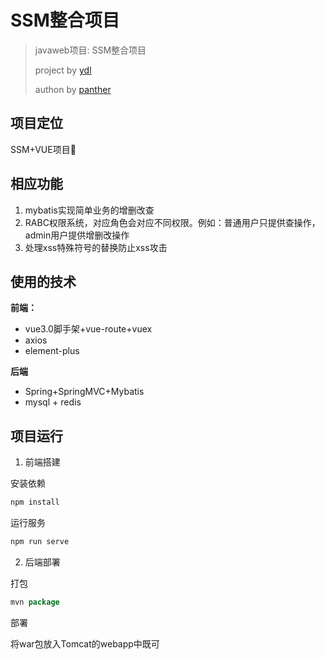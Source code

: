 # SSM整合项目

>javaweb项目: SSM整合项目
>
>project by [ydl](!https://ydlclass.com)
>
>authon by [panther](!https://github.com/panther125)

## 项目定位

SSM+VUE项目🧪

## 相应功能

1. mybatis实现简单业务的增删改查
2. RABC权限系统，对应角色会对应不同权限。例如：普通用户只提供查操作，admin用户提供增删改操作
3. 处理xss特殊符号的替换防止xss攻击

## 使用的技术

**前端：**

- vue3.0脚手架+vue-route+vuex
- axios
- element-plus

**后端**

- Spring+SpringMVC+Mybatis
- mysql + redis

## 项目运行



1. 前端搭建

安装依赖

```Bash
npm install
```

运行服务

```Bash
npm run serve
```

2. 后端部署

打包

```java
mvn package
```

部署

将war包放入Tomcat的webapp中既可